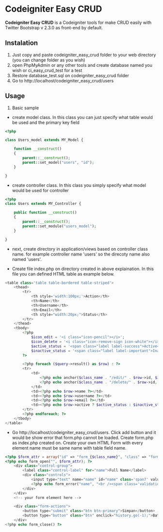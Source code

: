 Codeigniter Easy CRUD
========================

**Codeigniter Easy CRUD** is a Codeigniter tools for make CRUD easily with Twitter Bootstrap v 2.3.0 as front-end by default.

Instalation
---

1. Just copy and paste codeigniter_easy_crud folder to your web directory (you can change folder as you wish)
2. open PhpMyAdmin or any other tools and create database named you wish or ci_easy_crud_test for a test
3. Restore database_test.sql on codeigniter_easy_crud folder
4. Go to http://localhost/codeigniter_easy_crud/users

Usage
---
1. Basic sample
- create model class. In this class you can just specify what table would be used and the primary key field
```php
<?php

class Users_model extends MY_Model {

	function __construct()
	{
		parent::__construct();
		parent::set_model("users", "id");		
	}

}
```

- create controller class. In this class you simply specify what model would be used for controller
```php
<?php
class Users extends MY_Controller {

	public function __construct()
	{
		parent::__construct();
		parent::set_module("users_model");		
	}

}
```

- next, create directory in application/views based on controller class name. for example controller name 'users' so the direcoty name also named 'users'. 

- Create file index.php on directory created in above explaination. In this file you can defined HTML table as example below. 
```php
<table class='table table-bordered table-striped'>       
    <thead>
        <tr>            
            <th style='width:100px;'>Action</th>
            <th>Name</th>
            <th>Username</th>
            <th>Email</th>            
            <th style="width:20px;">Status</th>
        </tr>
    </thead>
    <tbody>
        <?php 
            $icon_edit = '<i class="icon-pencil"></i>';
            $icon_delete = '<i class="icon-remove-sign icon-white"></i>';
            $active_status = '<span class="label label-success">Active</span>';
            $inactive_status = '<span class="label label-important">Inactive</span>';
        ?>

        <?php foreach ($query->result() as $row) : ?>
        <tr>
            <td>
                <?php echo anchor($class_name . "/edit/" . $row->id, $icon_edit, array('title' => 'Edit user', 'class' => 'btn')); ?>
                <?php echo anchor($class_name . "/delete/" . $row->id, $icon_delete, array('title' => 'Delete user', 'class' => 'btn btn-danger', 'onclick' => 'Are you sure ?')); ?>                
            </td>           
            <td><?php echo $row->name ?></td>
            <td><?php echo $row->username ?></td>
            <td><?php echo $row->email ?></td>            
            <td><?php echo $row->active ? $active_status : $inactive_status ?></td>
        </tr>                        
        <?php endforeach; ?>
    </tbody>
</table>
```
- Go http://localhost/codeigniter_easy_crud/users. Click add button and it would be show error that form.php cannot be loaded. Create form.php as index.php created on. Create your own HTML Form with every element name must be same name with table field name.

```php
<?php $form_attr = array("id" => "form_{$class_name}", "class" => "form-horizontal") ?>
<?php echo form_open("", $form_attr); ?>    
    <div class="control-group">
        <label class="control-label" for="name">Full Name</label>
        <div class="controls">
            <input type="text" name="name" id="name" class='span7' value='<?= $name ?>' />
            <?php echo form_error("name", "<br /><span class='validation label label-important'>", "</span>")?>
        </div>
    </div>
    <!-- your form element here --> 

    <div class="form-actions">
        <button type="submit" class="btn btn-primary">Simpan</button>
        <button type="button" class="btn" onclick="history.go(-1);">Batal</button>
    </div>
<?php echo form_close() ?>
